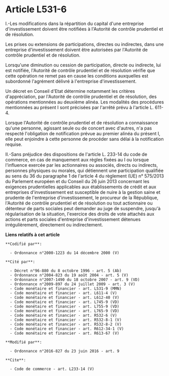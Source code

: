 # Article L531-6

I.-Les modifications dans la répartition du capital d'une entreprise d'investissement doivent être notifiées à l'Autorité de
contrôle prudentiel et de résolution. 

Les prises ou extensions de participations, directes ou indirectes, dans une entreprise d'investissement doivent être
autorisées par l'Autorité de contrôle prudentiel et de résolution. 

Lorsqu'une diminution ou cession de participation, directe ou indirecte, lui est notifiée, l'Autorité de contrôle prudentiel
et de résolution vérifie que cette opération ne remet pas en cause les conditions auxquelles est subordonné l'agrément
délivré à l'entreprise d'investissement. 

Un décret en Conseil d'Etat détermine notamment les critères d'appréciation, par l'Autorité de contrôle prudentiel et de
résolution, des opérations mentionnées au deuxième alinéa. Les modalités des procédures mentionnées au présent I sont
précisées par l'arrêté prévu à l'article L. 611-4. 

Lorsque l'Autorité de contrôle prudentiel et de résolution a connaissance qu'une personne, agissant seule ou de concert avec
d'autres, n'a pas respecté l'obligation de notification prévue au premier alinéa du présent I, elle peut enjoindre à cette
personne de procéder sans délai à la notification requise. 

II.-Sans préjudice des dispositions de l'article L. 233-14 du code de commerce, en cas de manquement aux règles fixées au I
ou lorsque l'influence exercée par les actionnaires ou associés, directs ou indirects, personnes physiques ou morales, qui
détiennent une participation qualifiée au sens du 36 du paragraphe 1 de l'article 4 du règlement (UE) n° 575/2013 du
Parlement européen et du Conseil du 26 juin 2013 concernant les exigences prudentielles applicables aux établissements de
crédit et aux entreprises d'investissement est susceptible de nuire à la gestion saine et prudente de l'entreprise
d'investissement, le procureur de la République, l'Autorité de contrôle prudentiel et de résolution ou tout actionnaire ou
détenteur de parts sociales peut demander au juge de suspendre, jusqu'à régularisation de la situation, l'exercice des droits
de vote attachés aux actions et parts sociales d'entreprise d'investissement détenues irrégulièrement, directement ou
indirectement.

**Liens relatifs à cet article**

	**Codifié par**:

	  - Ordonnance n°2000-1223 du 14 décembre 2000 (V)

	**Cité par**:

	  - Décret n°96-880 du 8 octobre 1996 - art. 5 (Ab)
	  - Ordonnance n°2004-823 du 19 août 2004 - art. 5 (V)
	  - Ordonnance n°2007-1490 du 18 octobre 2007 - art. 9 (VD)
	  - Ordonnance n°2009-897 du 24 juillet 2009 - art. 3 (V)
	  - Code monétaire et financier - art. L531-9 (MMN)
	  - Code monétaire et financier - art. L611-4 (V)
	  - Code monétaire et financier - art. L612-40 (V)
	  - Code monétaire et financier - art. L745-9 (VD)
	  - Code monétaire et financier - art. L755-9 (VD)
	  - Code monétaire et financier - art. L765-9 (VD)
	  - Code monétaire et financier - art. R532-6 (V)
	  - Code monétaire et financier - art. R532-8-1 (V)
	  - Code monétaire et financier - art. R532-8-2 (V)
	  - Code monétaire et financier - art. R612-34-1 (V)
	  - Code monétaire et financier - art. R613-67 (V)

	**Modifié par**:

	  - Ordonnance n°2016-827 du 23 juin 2016 - art. 9

	**Cite**:

	  - Code de commerce - art. L233-14 (V)
